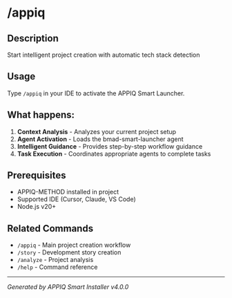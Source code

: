 # /appiq

## Description
Start intelligent project creation with automatic tech stack detection

## Usage
Type `/appiq` in your IDE to activate the APPIQ Smart Launcher.

## What happens:
1. **Context Analysis** - Analyzes your current project setup
2. **Agent Activation** - Loads the bmad-smart-launcher agent
3. **Intelligent Guidance** - Provides step-by-step workflow guidance
4. **Task Execution** - Coordinates appropriate agents to complete tasks

## Prerequisites
- APPIQ-METHOD installed in project
- Supported IDE (Cursor, Claude, VS Code)
- Node.js v20+

## Related Commands
- `/appiq` - Main project creation workflow
- `/story` - Development story creation
- `/analyze` - Project analysis
- `/help` - Command reference

---
*Generated by APPIQ Smart Installer v4.0.0*
